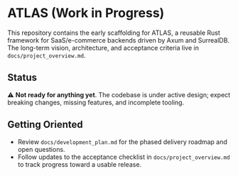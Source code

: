 # ATLAS (Work in Progress)

This repository contains the early scaffolding for ATLAS, a reusable Rust framework for SaaS/e-commerce backends driven by Axum and SurrealDB. The long-term vision, architecture, and acceptance criteria live in `docs/project_overview.md`.

## Status

⚠️ **Not ready for anything yet**. The codebase is under active design; expect breaking changes, missing features, and incomplete tooling.

## Getting Oriented

- Review `docs/development_plan.md` for the phased delivery roadmap and open questions.
- Follow updates to the acceptance checklist in `docs/project_overview.md` to track progress toward a usable release.


